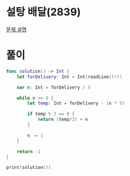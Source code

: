 # 설탕 배달(2839)
[문제 설명](https://www.acmicpc.net/problem/2839)

# 풀이
```swift
func solution() -> Int {
    let forDelivery: Int = Int(readLine()!)!

    var n: Int = forDelivery / 5

    while n >= 0 {
        let temp: Int = forDelivery - (n * 5)

        if temp % 3 == 0 {
            return (temp/3) + n
        }

        n -= 1
    }

    return -1
}

print(solution())
```